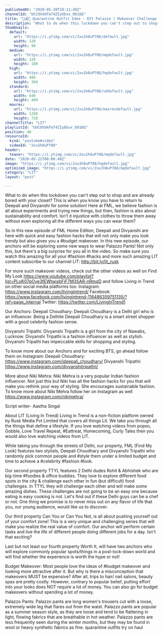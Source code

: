 ```yaml
---
publishedAt: "2020-05-20T10:11:49Z"
channelId: "UCCOVUkPaT4ZIy6bvx_OO16Q"
title: "👗💰😮 Quarantine Outfit Idea - DIY Palazzo | Makeover Challenge by Niki Mehra |  FML"
description: "What to do when this lockdown you can't step out to shop and are already bored with your closet? This is when you know you have to return to Deepali and Divyanshi for some solution! Here at FML, we believe fashion is all about experiments and trying new things, but then, fashion is also about sustainability and comfort. Isn't it injustice with clothes to throw them away without even exploring all the different ways you can wear them?\n\nSo in this new episode of FML Home Edition, Deepali and Divyanshi are here with quick and easy fashion hacks that will not only make you look trendy but also gives you a #budget makeover. In this new episode, our anchors will be exploring some new ways to wear Palazzo Pants! Not only this, but there's a big surprise for you all in the video. So make sure you watch this amazing for all your #fashion #hacks and more such amazing LIT content subscribe to our channel LIT: http://bit.ly/lit_rusk\n\nFor more such makeover videos, check out the other videos as well on Find My Look https://www.youtube.com/playlist?list=PLoK07pOye3fEWtwixbFjF7M3SAR-nRmqD and follow Living in Trend on other social media platforms too: \nInstagram: https://www.instagram.com/livingintrend/ \nFacebook: https://www.facebook.com/livingintrend-116486359751135/?ref=page_internal \nTwitter: https://twitter.com/LivingInTrend1\n\nOur Anchors:\nDeepali Choudhary: Deepali Choudhary is a Delhi girl who is an influencer. Being a Delhite Deepali Choudhary is a smart street shopper with a good celebrity fashion sense.\n\nDivyanshi Tripathi: Divyanshi Tripathi is a girl from the city of Nawabs, Lucknow. Divyanshi Tripathi is a fashion influencer as well as stylish. Divyanshi Tripathi has impeccable skills for shopping and styling.\n\nTo know more about our Anchors and for exciting BTS, go ahead follow them on Instagram: \nDeepali Choudhary: https://www.instagram.com/ideepali_choudhary/ \nDivyanshi Tripathi: https://www.instagram.com/divyanshitripathii/\n\nMore about Niki Mehra:\nNiki Mehra is a very popular Indian fashion influencer. Not just this but Niki has all the fashion hacks for you that will make you rethink your way of styling. She encourages sustainable fashion. To know more about Niki Mehra follow her on Instagram as well https://www.instagram.com/nikimehra/\n\nScript writer- Aastha Singal\n\nAbout LIT (Living In Trend)\nLiving in Trend is a non-fiction platform owned by Rusk Media Pvt Limited that covers all things Lit. We take you through all the things that define a lifestyle. If you love watching videos from popxo, Gobble, Love Travel Repeat, #Eattreat, Homecoming, Curly Tales then you would also love watching videos from LIT.\n\nWhile taking you through the streets of Delhi, our property, FML (Find My Look) features two stylists, Deepali Choudhary and Divyanshi Tripathi who randomly pick common people and #style them under a limited budget and time to achieve a #celebrity #fashion #look.\n\nOur second property TTYL features 2 Delhi dudes Rohit & Abhishek who are big-time #foodies & office buddies. They love to explore different food spots in the city & challenge each other in fun (but difficult) food challenges. In TTYL they will challenge each other and will make some amazing dishes. These challenges are not going to be an easy one because eating is easy cooking is not. Let's find out if these Delhi guys can be a chef or not. One thing we promise is to never miss out on any flavor of life that you, our young audience, would like us to discover.\n\nOur third property Can You or Can You Not, is all about pushing yourself out of your comfort zone! This is a very unique and challenging series that will make you realize the real value of comfort. Our anchor will perform certain tasks and live the life of different people doing different jobs for a day. Isn't that exciting?\n\nLast but not least our fourth property Worth It, will have two anchors who will explore commonly popular spots/things in a post-lock-down world and will find whether the experience is worth the hype or not! \n\nBudget Makeover:\nMost people love the ideas of #budget makeover and looking more attractive after it. But why is there a misconception that makeovers MUST be expensive? After all, trips to hair/ nail salons, beauty spas are pretty costly. However, contrary to popular belief, putting effort into your looks does NOT require a lot of money. You can also go for budget makeovers without spending a lot of money.\n\nPalazzo Pants:\nPalazzo pants are long women's trousers cut with a loose, extremely wide leg that flares out from the waist. Palazzo pants are popular as a summer season style, as they are loose and tend to be flattering in light, flowing fabrics that are breathable in hot weather. Palazzo pants are less frequently seen during the winter months, but they may be found in wool or heavy synthetic fabrics as fine. quarantine outfits try on haul"
thumbnails:
  default:
    url: "https://i.ytimg.com/vi/2xu1h8uP708/default.jpg"
    width: 120
    height: 90
  medium:
    url: "https://i.ytimg.com/vi/2xu1h8uP708/mqdefault.jpg"
    width: 320
    height: 180
  high:
    url: "https://i.ytimg.com/vi/2xu1h8uP708/hqdefault.jpg"
    width: 480
    height: 360
  standard:
    url: "https://i.ytimg.com/vi/2xu1h8uP708/sddefault.jpg"
    width: 640
    height: 480
  maxres:
    url: "https://i.ytimg.com/vi/2xu1h8uP708/maxresdefault.jpg"
    width: 1280
    height: 720
channelTitle: "LIT"
playlistId: "UUCOVUkPaT4ZIy6bvx_OO16Q"
position: 48
resourceId:
  kind: "youtube#video"
  videoId: "2xu1h8uP708"
header:
  teaser: "https://i.ytimg.com/vi/2xu1h8uP708/mqdefault.jpg"
date: "2020-05-22T08:00:40Z"
image: "https://i.ytimg.com/vi/2xu1h8uP708/hqdefault.jpg"
optimized_image: "https://i.ytimg.com/vi/2xu1h8uP708/mqdefault.jpg"
category: "LIT"
layout: "post"

---
```

What to do when this lockdown you can't step out to shop and are already bored with your closet? This is when you know you have to return to Deepali and Divyanshi for some solution! Here at FML, we believe fashion is all about experiments and trying new things, but then, fashion is also about sustainability and comfort. Isn't it injustice with clothes to throw them away without even exploring all the different ways you can wear them?

So in this new episode of FML Home Edition, Deepali and Divyanshi are here with quick and easy fashion hacks that will not only make you look trendy but also gives you a #budget makeover. In this new episode, our anchors will be exploring some new ways to wear Palazzo Pants! Not only this, but there's a big surprise for you all in the video. So make sure you watch this amazing for all your #fashion #hacks and more such amazing LIT content subscribe to our channel LIT: http://bit.ly/lit_rusk

For more such makeover videos, check out the other videos as well on Find My Look https://www.youtube.com/playlist?list=PLoK07pOye3fEWtwixbFjF7M3SAR-nRmqD and follow Living in Trend on other social media platforms too: 
Instagram: https://www.instagram.com/livingintrend/ 
Facebook: https://www.facebook.com/livingintrend-116486359751135/?ref=page_internal 
Twitter: https://twitter.com/LivingInTrend1

Our Anchors:
Deepali Choudhary: Deepali Choudhary is a Delhi girl who is an influencer. Being a Delhite Deepali Choudhary is a smart street shopper with a good celebrity fashion sense.

Divyanshi Tripathi: Divyanshi Tripathi is a girl from the city of Nawabs, Lucknow. Divyanshi Tripathi is a fashion influencer as well as stylish. Divyanshi Tripathi has impeccable skills for shopping and styling.

To know more about our Anchors and for exciting BTS, go ahead follow them on Instagram: 
Deepali Choudhary: https://www.instagram.com/ideepali_choudhary/ 
Divyanshi Tripathi: https://www.instagram.com/divyanshitripathii/

More about Niki Mehra:
Niki Mehra is a very popular Indian fashion influencer. Not just this but Niki has all the fashion hacks for you that will make you rethink your way of styling. She encourages sustainable fashion. To know more about Niki Mehra follow her on Instagram as well https://www.instagram.com/nikimehra/

Script writer- Aastha Singal

About LIT (Living In Trend)
Living in Trend is a non-fiction platform owned by Rusk Media Pvt Limited that covers all things Lit. We take you through all the things that define a lifestyle. If you love watching videos from popxo, Gobble, Love Travel Repeat, #Eattreat, Homecoming, Curly Tales then you would also love watching videos from LIT.

While taking you through the streets of Delhi, our property, FML (Find My Look) features two stylists, Deepali Choudhary and Divyanshi Tripathi who randomly pick common people and #style them under a limited budget and time to achieve a #celebrity #fashion #look.

Our second property TTYL features 2 Delhi dudes Rohit & Abhishek who are big-time #foodies & office buddies. They love to explore different food spots in the city & challenge each other in fun (but difficult) food challenges. In TTYL they will challenge each other and will make some amazing dishes. These challenges are not going to be an easy one because eating is easy cooking is not. Let's find out if these Delhi guys can be a chef or not. One thing we promise is to never miss out on any flavor of life that you, our young audience, would like us to discover.

Our third property Can You or Can You Not, is all about pushing yourself out of your comfort zone! This is a very unique and challenging series that will make you realize the real value of comfort. Our anchor will perform certain tasks and live the life of different people doing different jobs for a day. Isn't that exciting?

Last but not least our fourth property Worth It, will have two anchors who will explore commonly popular spots/things in a post-lock-down world and will find whether the experience is worth the hype or not! 

Budget Makeover:
Most people love the ideas of #budget makeover and looking more attractive after it. But why is there a misconception that makeovers MUST be expensive? After all, trips to hair/ nail salons, beauty spas are pretty costly. However, contrary to popular belief, putting effort into your looks does NOT require a lot of money. You can also go for budget makeovers without spending a lot of money.

Palazzo Pants:
Palazzo pants are long women's trousers cut with a loose, extremely wide leg that flares out from the waist. Palazzo pants are popular as a summer season style, as they are loose and tend to be flattering in light, flowing fabrics that are breathable in hot weather. Palazzo pants are less frequently seen during the winter months, but they may be found in wool or heavy synthetic fabrics as fine. quarantine outfits try on haul